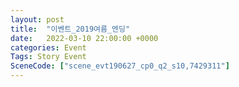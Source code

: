 ```yaml
---
layout: post
title:  "이벤트_2019여름_엔딩"
date:   2022-03-10 22:00:00 +0000
categories: Event
Tags: Story Event
SceneCode: ["scene_evt190627_cp0_q2_s10,7429311"]
---
```

